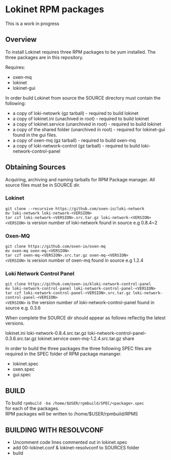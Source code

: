 # Lokinet RPM packages

This is a work in progress

## Overview

To install Lokinet requires three RPM packages to be yum installed. The three packages are in this repository.

Requires:
- oxen-mq
- lokinet
- lokinet-gui

In order build Lokinet from source the SOURCE directory must contain the following:

- a copy of loki-netowrk (gz tarball) - required to build lokinet
- a copy of lokinet.ini (unachived in root) - required to build lokinet
- a copy of lokinet.service (unarchived in root) - required to build lokinet
- a copy of the shared folder (unarchived in root) - required for lokinet-gui found in the gui files.
- a copy of oxen-mq (gz tarball) - required to build oxen-mq
- a copy of loki-network-control (gz tarball) - required to build loki-network-control-panel

## Obtaining Sources

Acquiring, archiving and naming tarballs for RPM Package manager. All source files must be in SOURCE dir.

### Lokinet

`git clone --recursive https://github.com/oxen-io/loki-network`  
`mv loki-network loki-network-<VERSION>`  
`tar czf loki-network-<VERSION>.src.tar.gz loki-network-<VERSION>`  
`<VERSION>` is version number of loki-network found in source e.g 0.8.4~2  

### Oxen-MQ

`git clone https://github.com/oxen-io/oxen-mq`  
`mv oxen-mq oxen-mq-<VERSION>`   
`tar czf oxen-mq-<VERSION>.src.tar.gz oxen-mq-<VERSION>`  
`<VERSION>` is version number of oxen-mq found in source e.g 1.2.4  
  
### Loki Network Control Panel

`git clone https://github.com/oxen-io/kloki-network-control-panel`  
`mv loki-network-control-panel loki-network-control-panel-<VERSION>`  
`tar czf loki-network-control-panel-<VERSION>.src.tar.gz loki-network-control-panel-<VERSION>`  
`<VERSION>` is the version number of loki-network-control-panel found in source e.g. 0.3.6  
  
When complete the SOURCE dir should appear as follows reflectig the latest versions.  

lokinet.ini loki-network-0.8.4.src.tar.gz loki-network-control-panel-0.3.6.src.tar.gz lokinet.service oxen-mq-1.2.4.src.tar.gz share  

In order to build the three packages the three following SPEC files are required in the SPEC folder of RPM package mananger.  
- lokinet.spec
- oxen.spec
- gui.spec

## BUILD

To build `rpmbuild -ba /home/$USER/rpmbuild/SPEC/<package>.spec`  
for each of the packages.  
RPM packages will be written to /home/$USER/rpmbuild/RPMS  

## BUILDING WITH RESOLVCONF

 - Uncomment code lines commented out in lokinet.spec
 - add 00-lokinet.conf & lokinet-resolvconf to SOURCES folder
 - build  
